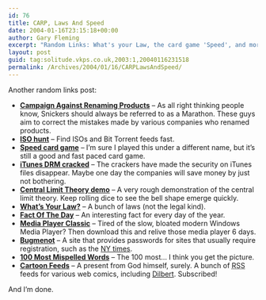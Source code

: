 ```yaml
---
id: 76
title: CARP, Laws And Speed
date: 2004-01-16T23:15:18+00:00
author: Gary Fleming
excerpt: "Random Links: What's your Law, the card game 'Speed', and more"
layout: post
guid: tag:solitude.vkps.co.uk,2003:1,20040116231518
permalink: /Archives/2004/01/16/CARPLawsAndSpeed/
---
```

Another random links post:

  * **[Campaign Against Renaming Products](http://carp.iwarp.com/)** &#8211; As all right thinking people know, Snickers should always be referred to as a Marathon. These guys aim to correct the mistakes made by various companies who renamed products.
  * **[ISO hunt](http://isohunt.com/)** &#8211; Find ISOs and Bit Torrent feeds fast.
  * **[Speed card game](http://media.gamerival.com/games/Speed_web_version_upsell_SWF.swf)** &#8211; I&#8217;m sure I played this under a different name, but it&#8217;s still a good and fast paced card game.
  * **[iTunes DRM cracked](http://www.theregister.co.uk/content/6/34712.html)** &#8211; The crackers have made the security on iTunes files disappear. Maybe one day the companies will save money by just not bothering.
  * **[Central Limit Theory demo](http://www.stat.sc.edu/~west/javahtml/CLT.html)** &#8211; A very rough demonstration of the central limit theory. Keep rolling dice to see the bell shape emerge quickly.
  * **[What&#8217;s Your Law?](http://www.kottke.org/04/01/whats-your-law)** &#8211; A bunch of laws (not the legal kind).
  * **[Fact Of The Day](http://www.paramountcomedy.co.uk/herb/FOTD_fullpopup.asp)** &#8211; An interesting fact for every day of the year.
  * **[Media Player Classic](http://www.neilturner.me.uk/2004/Jan/13/media_player_classic.html)** &#8211; Tired of the slow, bloated modern Windows Media Player? Then download this and relive those media player 6 days.
  * **[Bugmenot](http://bugmenot.com/)** &#8211; A site that provides passwords for sites that usually require registration, such as the [NY times](http://www.nytimes.com).
  * **[100 Most Mispelled Words](http://yourdictionary.com/library/misspelled.html)** &#8211; The 100 most&#8230; I think you get the picture.
  * **[Cartoon Feeds](http://dwlt.net/tapestry/)** &#8211; A present from God himself, surely. A bunch of <acronym title="Rich Site Summary">RSS</acronym> feeds for various web comics, including [Dilbert](http://www.dilbert.com). Subscribed!

And I&#8217;m done.